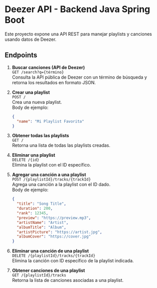 # Deezer API - Backend Java Spring Boot

Este proyecto expone una API REST para manejar playlists y canciones usando datos de Deezer.

## Endpoints

1. **Buscar canciones (API de Deezer)**  
   `GET /search?q={término}`  
   Consulta la API pública de Deezer con un término de búsqueda y retorna los resultados en formato JSON.

2. **Crear una playlist**  
   `POST /`  
   Crea una nueva playlist.  
   Body de ejemplo:  
   ```json
   {
     "name": "Mi Playlist Favorita"
   }
   ```

3. **Obtener todas las playlists**  
   `GET /`  
   Retorna una lista de todas las playlists creadas.

4. **Eliminar una playlist**  
   `DELETE /{id}`  
   Elimina la playlist con el ID específico.

5. **Agregar una canción a una playlist**  
   `POST /{playlistId}/tracks/{trackId}`  
   Agrega una canción a la playlist con el ID dado.  
   Body de ejemplo:  
   ```json
   {
     "title": "Song Title",
     "duration": 200,
     "rank": 12345,
     "preview": "https://preview.mp3",
     "artistName": "Artist",
     "albumTitle": "Album",
     "artistPicture": "https://artist.jpg",
     "albumCover": "https://cover.jpg"
   }
   ```

6. **Eliminar una canción de una playlist**  
   `DELETE /{playlistId}/tracks/{trackId}`  
   Elimina la canción con ID específico de la playlist indicada.

7. **Obtener canciones de una playlist**  
   `GET /{playlistId}/tracks`  
   Retorna la lista de canciones asociadas a una playlist.
